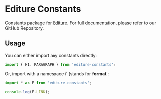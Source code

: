 # Editure Constants

Constants package for [Editure](https://github.com/tuture-dev/editure). For full documentation, please refer to our GitHub Repository.

## Usage

You can either import any constants directly:

```javascript
import { H1, PARAGRAPH } from 'editure-constants';
```

Or, import with a namespace `F` (stands for **format**):

```javascript
import * as F from 'editure-constants';

console.log(F.LINK);
```
